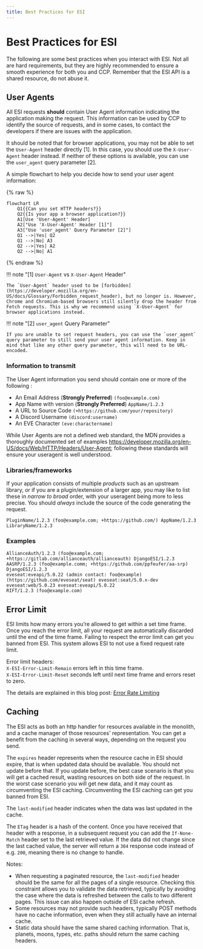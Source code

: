 ```yaml
---
title: Best Practices for ESI
---
```

# Best Practices for ESI

The following are some best practices when you interact with ESI. Not all are hard requirements, but they are highly recommended to ensure a smooth experience for both you and CCP. Remember that the ESI API is a shared resource, do not abuse it.

## User Agents

All ESI requests **should** contain User Agent information indicating the application making the request. This information can be used by CCP to identify the source of requests, and in some cases, to contact the developers if there are issues with the application.

It should be noted that for browser applications, you may not be able to set the `User-Agent` header directly [1]. In this case, you should use the `X-User-Agent` header instead. If neither of these options is available, you can use the `user_agent` query parameter [2].

A simple flowchart to help you decide how to send your user agent information:

{% raw %}
``` mermaid
flowchart LR
    Q1{{Can you set HTTP headers?}}
    Q2{{Is your app a browser application?}}
    A1[Use 'User-Agent' Header]
    A2["Use 'X-User-Agent' Header [1]"]
    A3["Use 'user_agent' Query Parameter [2]"]
    Q1 -->|Yes| Q2
    Q1 -->|No| A3
    Q2 -->|Yes| A2
    Q2 -->|No| A1
```
{% endraw %}

!!! note "[1] `User-Agent` vs `X-User-Agent` Header"

    The `User-Agent` header used to be [forbidden](https://developer.mozilla.org/en-US/docs/Glossary/Forbidden_request_header), but no longer is. However, Chrome and Chromium-based browsers still silently drop the header from Fetch requests. This is why we recommend using `X-User-Agent` for browser applications instead.

!!! note "[2] `user_agent` Query Parameter"

    If you are unable to set request headers, you can use the `user_agent` query parameter to still send your user agent information. Keep in mind that like any other query parameter, this will need to be URL-encoded.

### Information to transmit

The User Agent information you send should contain one or more of the following :

- An Email Address (**Strongly Preferred**) `(foo@example.com)`
- App Name with version (**Strongly Preferred**) `AppName/1.2.3`
- A URL to Source Code `(+https://github.com/your/repository)`
- A Discord Username `(discord:username)`
- An EVE Character `(eve:charactername)`

While User Agents are not a defined web standard, the MDN provides a thoroughly documented set of examples <https://developer.mozilla.org/en-US/docs/Web/HTTP/Headers/User-Agent>; following these standards will ensure your useragent is well understood.

### Libraries/frameworks

If your application consists of multiple _products_ such as an upstream library, or if you are a plugin/extension of a larger app, you may like to list these in _narrow to broad_ order, with your useragent being more to less precise. You should _always_ include the source of the code generating the request.

```text
PluginName/1.2.3 (foo@example.com; +https://github.com/) AppName/1.2.3 LibraryName/1.2.3
```

### Examples

```
AllianceAuth/1.2.3 (foo@example.com; +https://gitlab.com/allianceauth/allianceauth) DjangoESI/1.2.3
AASRP/1.2.3 (foo@example.comm; +https://github.com/ppfeufer/aa-srp) DjangoESI/1.2.3
eveseat:eveapi/5.0.22 (admin contact: foo@example) (https://github.com/eveseat/seat) eveseat:seat/5.0.x-dev eveseat:web/5.0.23 eveseat:eveapi/5.0.22
RIFT/1.2.3 (foo@example.com)
```

## Error Limit

ESI limits how many errors you’re allowed to get within a set time frame. Once you reach the error limit, all your request are automatically discarded until the end of the time frame. Failing to respect the error limit can get you banned from ESI. This system allows ESI to not use a fixed request rate limit.

Error limit headers:  
`X-ESI-Error-Limit-Remain` errors left in this time frame.  
`X-ESI-Error-Limit-Reset` seconds left until next time frame and errors reset to zero.

The details are explained in this blog post: [Error Rate Limiting](/blog/error-rate-limiting-imminent)

## Caching

The ESI acts as both an http handler for resources available in the monolith, and a cache manager of those resources' representation. You can get a benefit from the caching in several ways, depending on the request you send.

The `expires` header represents when the resource cache in ESI should expire, that is when updated data should be available.
You should not update before that. If you update before, the best case scenario is that you will get a cached result, wasting resources on both side of the request. In the worst case scenario you will get new data, and it may count as circumventing the ESI caching. Circumventing the ESI caching can get you banned from ESI.

The `last-modified` header indicates when the data was last updated in the cache.

The `ETag` header is a hash of the content. Once you have received that header with a response, in a subsequent request you can add the `If-None-Match` header set to the last retrieved value. If the data did not change since the last cached value, the server will return a `304` response code instead of e.g. `200`, meaning there is no change to handle.

Notes:

- When requesting a paginated resource, the `last-modified` header should be the same for all the pages of a single resource. Checking this constraint allows you to validate the data retrieved, typically by avoiding the case where the data is refreshed between the calls to two different pages. This issue can also happen outside of ESI cache refresh.
- Some resources may not provide such headers, typically POST methods have no cache information, even when they still actually have an internal cache.
- Static data should have the same shared caching information. That is, planets, moons, types, etc. paths should return the same caching headers.
